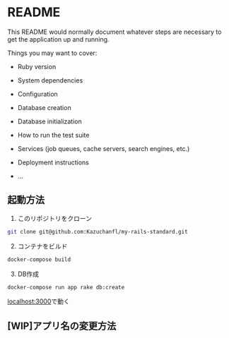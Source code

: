 # README

This README would normally document whatever steps are necessary to get the
application up and running.

Things you may want to cover:

* Ruby version

* System dependencies

* Configuration

* Database creation

* Database initialization

* How to run the test suite

* Services (job queues, cache servers, search engines, etc.)

* Deployment instructions

* ...

## 起動方法
1. このリポジトリをクローン
```bash
git clone git@github.com:Kazuchanfl/my-rails-standard.git
```

2. コンテナをビルド
```bash
docker-compose build
```

3. DB作成
```bash
docker-compose run app rake db:create
```

[localhost:3000](localhost:3000)で動く

## [WIP]アプリ名の変更方法